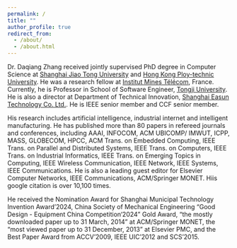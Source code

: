 ```yaml
---
permalink: /
title: ""
author_profile: true
redirect_from: 
  - /about/
  - /about.html
---
```


Dr. Daqiang Zhang received jointly supervised PhD degree in Computer Science at [Shanghai Jiao Tong University](http://www.sjtu.edu.cn)  and [Hong Kong Ploy-technic University](https://www.polyu.edu.hk/). He was a research fellow at [Institut Mines Télécom](https://www.imt.fr/), France. Currently, he is Professor in School of Software Engineer, [Tongji University](http://www.tongji.edu.cn). He is also a director at Department of Technical Innovation, [Shanghai Easun Technology Co. Ltd.](https://www.easun-tech.com). He is IEEE senior member and CCF senior member. 

His research includes artificial intelligence, industrial internet and intelligent manufacturing. He has published more than 80 papers in refereed journals and conferences, including AAAI, INFOCOM, ACM UBICOMP/ IMWUT, ICPP, MASS, GLOBECOM, HPCC, ACM Trans. on Embedded Computing, IEEE Trans. on Parallel and Distributed Systems, IEEE Trans. on Computers, IEEE Trans. on Industrial Informatics, IEEE Trans. on Emerging Topics in Computing, IEEE Wireless Communication, IEEE Network, IEEE Systems, IEEE Communications. He is also a leading guest editor for Elsevier Computer Networks, IEEE Communications, ACM/Springer MONET.  Hiis google citation is over 10,100 times.

He received the Nomination Award for Shanghai Municipal Technology Invention Award’2024, China Society of Mechanical Engineering “Good Design - Equipment China Competition‘2024” Gold Award, “the mostly downloaded paper up to 31 March, 2014” at ACM/Springer MONET, the “most viewed paper up to 31 December, 2013” at Elsevier PMC, and the Best Paper Award from ACCV’2009, IEEE UIC’2012 and SCS’2015.


